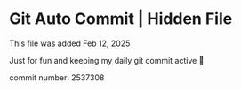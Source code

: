 # Git Auto Commit | Hidden File

This file was added Feb 12, 2025

Just for fun and keeping my daily git commit active 🤪

commit number: 2537308

